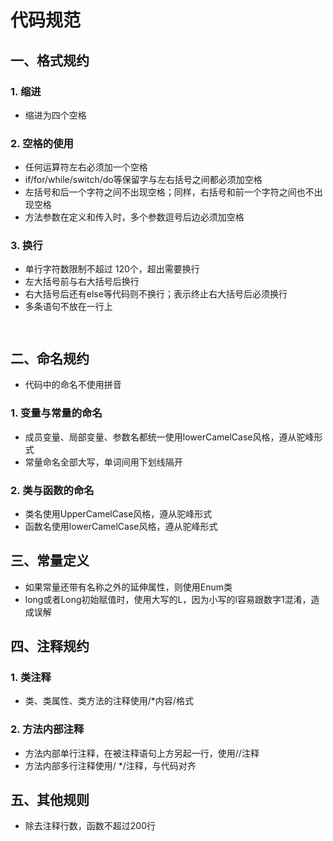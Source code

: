 # 代码规范

## 一、格式规约
### 1. 缩进
+ 缩进为四个空格
### 2. 空格的使用
+ 任何运算符左右必须加一个空格
+ if/for/while/switch/do等保留字与左右括号之间都必须加空格
+ 左括号和后一个字符之间不出现空格；同样，右括号和前一个字符之间也不出现空格
+ 方法参数在定义和传入时，多个参数逗号后边必须加空格
### 3. 换行
+ 单行字符数限制不超过 120个，超出需要换行
+ 左大括号前与右大括号后换行
+ 右大括号后还有else等代码则不换行；表示终止右大括号后必须换行
+ 多条语句不放在一行上

<code>
</code>

## 二、命名规约
+ 代码中的命名不使用拼音
### 1. 变量与常量的命名
+ 成员变量、局部变量、参数名都统一使用lowerCamelCase风格，遵从驼峰形式
+ 常量命名全部大写，单词间用下划线隔开
### 2. 类与函数的命名
+ 类名使用UpperCamelCase风格，遵从驼峰形式
+ 函数名使用lowerCamelCase风格，遵从驼峰形式

## 三、常量定义
+ 如果常量还带有名称之外的延伸属性，则使用Enum类
+ long或者Long初始赋值时，使用大写的L，因为小写的l容易跟数字1混淆，造成误解

## 四、注释规约
### 1. 类注释
+ 类、类属性、类方法的注释使用/*内容/格式
### 2. 方法内部注释
+ 方法内部单行注释，在被注释语句上方另起一行，使用//注释
+ 方法内部多行注释使用/ */注释，与代码对齐

## 五、其他规则
+ 除去注释行数，函数不超过200行

